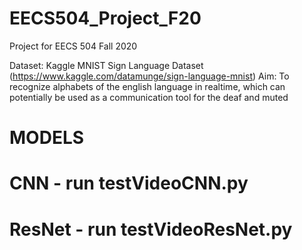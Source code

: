 # EECS504_Project_F20
Project for EECS 504 Fall 2020

Dataset: Kaggle MNIST Sign Language Dataset (https://www.kaggle.com/datamunge/sign-language-mnist)
Aim: To recognize alphabets of the english language in realtime, which can potentially be used as a communication tool for the deaf and muted

# MODELS 
  # CNN - run testVideoCNN.py
  # ResNet - run testVideoResNet.py
